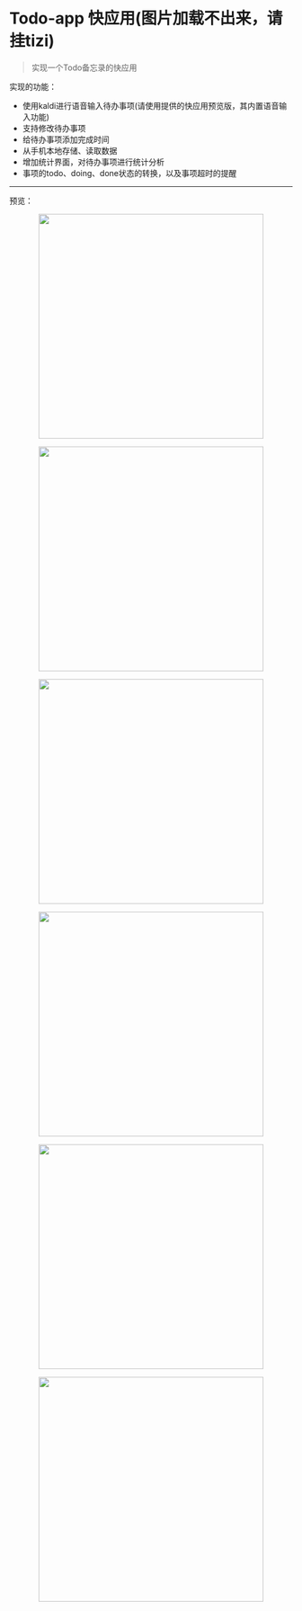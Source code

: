 # Todo-app 快应用(图片加载不出来，请挂tizi)
> 实现一个Todo备忘录的快应用

实现的功能：
- 使用kaldi进行语音输入待办事项(请使用提供的快应用预览版，其内置语音输入功能)
- 支持修改待办事项
- 给待办事项添加完成时间
- 从手机本地存储、读取数据
- 增加统计界面，对待办事项进行统计分析
- 事项的todo、doing、done状态的转换，以及事项超时的提醒

---
预览：
<div align=center>
  
  <img src="https://github.com/xiaoyoumax/Todo-app/blob/main/img/%E5%9B%BE%E7%89%871.jpg" hight="500px" width="400px"></br>

  <img src="https://github.com/xiaoyoumax/Todo-app/blob/main/img/%E5%9B%BE%E7%89%872.jpg" hight="500px" width="400px"></br>

  <img src="https://github.com/xiaoyoumax/Todo-app/blob/main/img/%E5%9B%BE%E7%89%873.jpg" hight="500px" width="400px"></br>

  <img src="https://github.com/xiaoyoumax/Todo-app/blob/main/img/%E5%9B%BE%E7%89%874.jpg" hight="500px" width="400px"></br>

  <img src="https://github.com/xiaoyoumax/Todo-app/blob/main/img/%E5%9B%BE%E7%89%875.jpg" hight="500px" width="400px"></br>

  <img src="https://github.com/xiaoyoumax/Todo-app/blob/main/img/%E5%9B%BE%E7%89%876.jpg" hight="500px" width="400px"></br>

</div>
